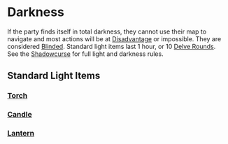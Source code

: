 # Darkness

If the party finds itself in total darkness, they cannot use their map to navigate and most actions will be at [Disadvantage](../Game%20Procedures/Dice%20Rolls/Disadvantage.md) or impossible. They are considered [Blinded](../Conditions/Blinded.md). Standard light items last 1 hour, or 10 [Delve Rounds](../Game%20Procedures/Round.md#Delve%20Round). See the [Shadowcurse](Shadowcurse.md) for full light and darkness rules.

## Standard Light Items

### [Torch](../Items/Individual%20Item%20Cards/Gear/1%20Coin/Torch.md)

### [Candle](../Items/Individual%20Item%20Cards/Gear/10%20Coins/Candle.md)

### [Lantern](../Items/Individual%20Item%20Cards/Gear/25%20Coins/Lantern.md)
